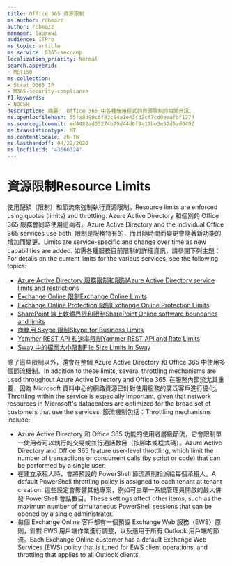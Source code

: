 ```yaml
---
title: Office 365 資源限制
ms.author: robmazz
author: robmazz
manager: laurawi
audience: ITPro
ms.topic: article
ms.service: O365-seccomp
localization_priority: Normal
search.appverid:
- MET150
ms.collection:
- Strat_O365_IP
- M365-security-compliance
f1.keywords:
- NOCSH
description: 摘要： Office 365 中各種應用程式的資源限制的相關資訊。
ms.openlocfilehash: 55fa8d90c6f83c84a1e43f32cf7cd0eeafbf1274
ms.sourcegitcommit: ed4482ad35274b79d44d0f9a17be3e52d5ad0492
ms.translationtype: MT
ms.contentlocale: zh-TW
ms.lasthandoff: 04/22/2020
ms.locfileid: "43666324"
---
```

# <a name="resource-limits"></a><span data-ttu-id="3cc8a-103">資源限制</span><span class="sxs-lookup"><span data-stu-id="3cc8a-103">Resource Limits</span></span>

<span data-ttu-id="3cc8a-104">使用配額（限制）和節流來強制執行資源限制。</span><span class="sxs-lookup"><span data-stu-id="3cc8a-104">Resource limits are enforced using quotas (limits) and throttling.</span></span> <span data-ttu-id="3cc8a-105">Azure Active Directory 和個別的 Office 365 服務會同時使用這兩者。</span><span class="sxs-lookup"><span data-stu-id="3cc8a-105">Azure Active Directory and the individual Office 365 services use both.</span></span> <span data-ttu-id="3cc8a-106">限制是服務特有的，而且隨時間而變更會隨著新功能的增加而變更。</span><span class="sxs-lookup"><span data-stu-id="3cc8a-106">Limits are service-specific and change over time as new capabilities are added.</span></span> <span data-ttu-id="3cc8a-107">如需各種服務目前限制的詳細資訊，請參閱下列主題：</span><span class="sxs-lookup"><span data-stu-id="3cc8a-107">For details on the current limits for the various services, see the following topics:</span></span>

- [<span data-ttu-id="3cc8a-108">Azure Active Directory 服務限制和限制</span><span class="sxs-lookup"><span data-stu-id="3cc8a-108">Azure Active Directory service limits and restrictions</span></span>](https://docs.microsoft.com/azure/azure-resource-manager/management/azure-subscription-service-limits)
- [<span data-ttu-id="3cc8a-109">Exchange Online 限制</span><span class="sxs-lookup"><span data-stu-id="3cc8a-109">Exchange Online Limits</span></span>](https://technet.microsoft.com/library/exchange-online-limits.aspx)
- [<span data-ttu-id="3cc8a-110">Exchange Online Protection 限制</span><span class="sxs-lookup"><span data-stu-id="3cc8a-110">Exchange Online Protection Limits</span></span>](https://technet.microsoft.com/library/exchange-online-protection-limits.aspx)
- [<span data-ttu-id="3cc8a-111">SharePoint 線上軟體界限和限制</span><span class="sxs-lookup"><span data-stu-id="3cc8a-111">SharePoint Online software boundaries and limits</span></span>](https://support.office.com/article/SharePoint-Online-software-boundaries-and-limits-8F34FF47-B749-408B-ABC0-B605E1F6D498)
- [<span data-ttu-id="3cc8a-112">商務用 Skype 限制</span><span class="sxs-lookup"><span data-stu-id="3cc8a-112">Skype for Business Limits</span></span>](https://technet.microsoft.com/library/skype-for-business-online-limits.aspx)
- [<span data-ttu-id="3cc8a-113">Yammer REST API 和速率限制</span><span class="sxs-lookup"><span data-stu-id="3cc8a-113">Yammer REST API and Rate Limits</span></span>](https://developer.yammer.com/docs/rest-api-rate-limits)
- [<span data-ttu-id="3cc8a-114">Sway 中的檔案大小限制</span><span class="sxs-lookup"><span data-stu-id="3cc8a-114">File Size Limits in Sway</span></span>](https://support.office.com/article/File-size-limits-in-Sway-4db21bc6-b42b-499f-9272-66e089db109f)

<span data-ttu-id="3cc8a-115">除了這些限制以外，還會在整個 Azure Active Directory 和 Office 365 中使用多個節流機制。</span><span class="sxs-lookup"><span data-stu-id="3cc8a-115">In addition to these limits, several throttling mechanisms are used throughout Azure Active Directory and Office 365.</span></span> <span data-ttu-id="3cc8a-116">在服務內節流尤其重要，因為 Microsoft 資料中心的網路資源已針對使用服務的廣泛客戶進行優化。</span><span class="sxs-lookup"><span data-stu-id="3cc8a-116">Throttling within the service is especially important, given that network resources in Microsoft's datacenters are optimized for the broad set of customers that use the services.</span></span> <span data-ttu-id="3cc8a-117">節流機制包括：</span><span class="sxs-lookup"><span data-stu-id="3cc8a-117">Throttling mechanisms include:</span></span>

- <span data-ttu-id="3cc8a-118">Azure Active Directory 和 Office 365 功能的使用者層級節流，它會限制單一使用者可以執行的交易或並行通話數目（按腳本或程式碼）。</span><span class="sxs-lookup"><span data-stu-id="3cc8a-118">Azure Active Directory and Office 365 feature user-level throttling, which limit the number of transactions or concurrent calls (by script or code) that can be performed by a single user.</span></span>
- <span data-ttu-id="3cc8a-119">在建立承租人時，會將預設的 PowerShell 節流原則指派給每個承租人。</span><span class="sxs-lookup"><span data-stu-id="3cc8a-119">A default PowerShell throttling policy is assigned to each tenant at tenant creation.</span></span> <span data-ttu-id="3cc8a-120">這些設定會影響其他專案，例如可由單一系統管理員開啟的最大併發 PowerShell 會話數目。</span><span class="sxs-lookup"><span data-stu-id="3cc8a-120">These settings affect other items, such as the maximum number of simultaneous PowerShell sessions that can be opened by a single administrator.</span></span>
- <span data-ttu-id="3cc8a-121">每個 Exchange Online 客戶都有一個預設 Exchange Web 服務（EWS）原則，針對 EWS 用戶端作業進行調整，以及適用于所有 Outlook 用戶端的節流。</span><span class="sxs-lookup"><span data-stu-id="3cc8a-121">Each Exchange Online customer has a default Exchange Web Services (EWS) policy that is tuned for EWS client operations, and throttling that applies to all Outlook clients.</span></span>
